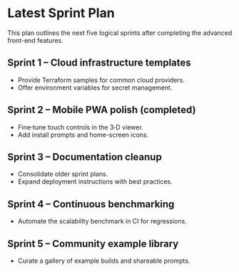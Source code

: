 # Latest Sprint Plan

This plan outlines the next five logical sprints after completing the advanced front-end features.

## Sprint 1 – Cloud infrastructure templates
* Provide Terraform samples for common cloud providers.
* Offer environment variables for secret management.

## Sprint 2 – Mobile PWA polish (completed)
* Fine‑tune touch controls in the 3‑D viewer.
* Add install prompts and home-screen icons.

## Sprint 3 – Documentation cleanup
* Consolidate older sprint plans.
* Expand deployment instructions with best practices.

## Sprint 4 – Continuous benchmarking
* Automate the scalability benchmark in CI for regressions.

## Sprint 5 – Community example library
* Curate a gallery of example builds and shareable prompts.
